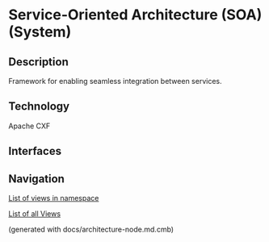 # Service-Oriented Architecture (SOA) (System)
## Description
Framework for enabling seamless integration between services.

## Technology
Apache CXF


## Interfaces


## Navigation
[List of views in namespace](./views-in-namespace.md)

[List of all Views](../../views.md)

(generated with docs/architecture-node.md.cmb)
